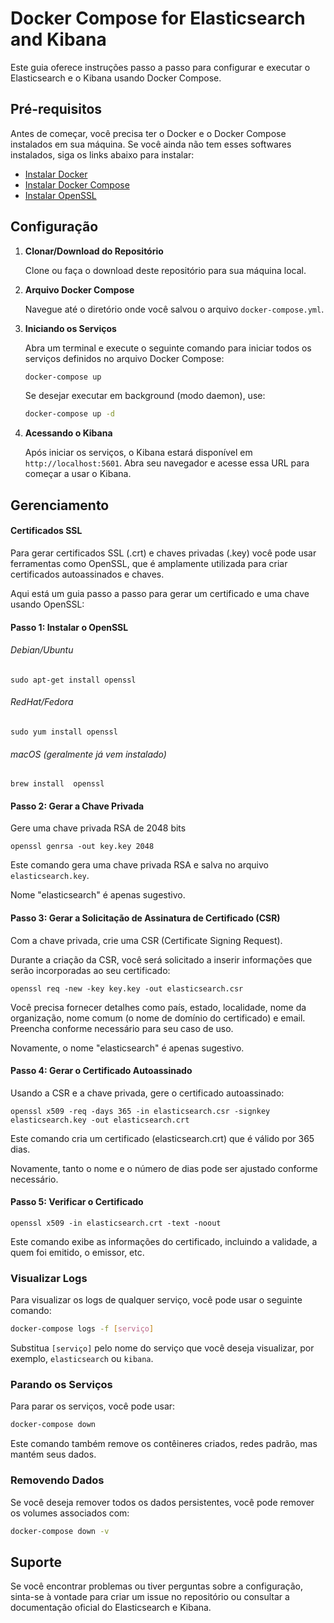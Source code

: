 
# Docker Compose for Elasticsearch and Kibana

Este guia oferece instruções passo a passo para configurar e executar o Elasticsearch e o Kibana usando Docker Compose.

## Pré-requisitos

Antes de começar, você precisa ter o Docker e o Docker Compose instalados em sua máquina. Se você ainda não tem esses softwares instalados, siga os links abaixo para instalar:

- [Instalar Docker](https://docs.docker.com/get-docker/)
- [Instalar Docker Compose](https://docs.docker.com/compose/install/)
- [Instalar OpenSSL](https://www.openssl.org/)

## Configuração

1. **Clonar/Download do Repositório**

   Clone ou faça o download deste repositório para sua máquina local.

2. **Arquivo Docker Compose**

   Navegue até o diretório onde você salvou o arquivo `docker-compose.yml`.

3. **Iniciando os Serviços**

   Abra um terminal e execute o seguinte comando para iniciar todos os serviços definidos no arquivo Docker Compose:

   ```bash
   docker-compose up
   ```

   Se desejar executar em background (modo daemon), use:

   ```bash
   docker-compose up -d
   ```

4. **Acessando o Kibana**

   Após iniciar os serviços, o Kibana estará disponível em `http://localhost:5601`. Abra seu navegador e acesse essa URL para começar a usar o Kibana.

## Gerenciamento

#### Certificados SSL

Para gerar certificados SSL (.crt) e chaves privadas (.key) você pode usar ferramentas como OpenSSL, que é amplamente utilizada para criar certificados autoassinados e chaves.

Aqui está um guia passo a passo para gerar um certificado e uma chave usando OpenSSL:

#### Passo 1: Instalar o OpenSSL

###### Debian/Ubuntu

`sudo apt-get install openssl`

###### RedHat/Fedora

`sudo yum install openssl`

###### macOS (geralmente já vem instalado)

`brew install  openssl`

#### Passo 2: Gerar a Chave Privada

Gere uma chave privada RSA de 2048 bits

`openssl genrsa -out key.key 2048`

Este comando gera uma chave privada RSA e salva no arquivo `elasticsearch.key`.

Nome "elasticsearch" é apenas sugestivo.

#### Passo 3: Gerar a Solicitação de Assinatura de Certificado (CSR)

Com a chave privada, crie uma CSR (Certificate Signing Request).

Durante a criação da CSR, você será solicitado a inserir informações que serão incorporadas ao seu certificado:

`openssl req -new -key key.key -out elasticsearch.csr`

Você precisa fornecer detalhes como país, estado, localidade, nome da organização, nome comum (o nome de domínio do certificado) e email. Preencha conforme necessário para seu caso de uso.

Novamente, o nome "elasticsearch" é apenas sugestivo.

#### Passo 4: Gerar o Certificado Autoassinado

Usando a CSR e a chave privada, gere o certificado autoassinado:

`openssl x509 -req -days 365 -in elasticsearch.csr -signkey elasticsearch.key -out elasticsearch.crt`

Este comando cria um certificado (elasticsearch.crt) que é válido por 365 dias.

Novamente, tanto o nome e o número de dias pode ser ajustado conforme necessário.

#### Passo 5: Verificar o Certificado

`openssl x509 -in elasticsearch.crt -text -noout`

Este comando exibe as informações do certificado, incluindo a validade, a quem foi emitido, o emissor, etc.

### Visualizar Logs

Para visualizar os logs de qualquer serviço, você pode usar o seguinte comando:

```bash
docker-compose logs -f [serviço]
```

Substitua `[serviço]` pelo nome do serviço que você deseja visualizar, por exemplo, `elasticsearch` ou `kibana`.

### Parando os Serviços

Para parar os serviços, você pode usar:

```bash
docker-compose down
```

Este comando também remove os contêineres criados, redes padrão, mas mantém seus dados.

### Removendo Dados

Se você deseja remover todos os dados persistentes, você pode remover os volumes associados com:

```bash
docker-compose down -v
```

## Suporte

Se você encontrar problemas ou tiver perguntas sobre a configuração, sinta-se à vontade para criar um issue no repositório ou consultar a documentação oficial do Elasticsearch e Kibana.
